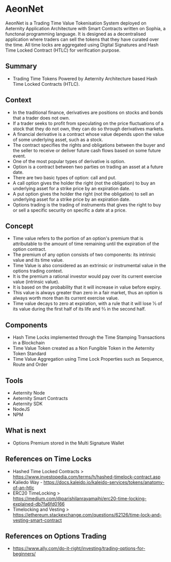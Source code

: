 # AeonNet
AeonNet is a Trading Time Value Tokenisation System deployed on Aeternity Application Architecture with Smart Contracts written on Sophia, a functonal programming language. It is designed as a decentralised application where traders can sell the tokens that they have curated over the time. All time locks are aggregated using Digital Signatures and Hash Time Locked Contract (HTLC) for verification purpose.  

## Summary
-  Trading Time Tokens Powered by Aeternity Architecture based Hash Time Locked Contracts (HTLC). 

## Context
- In the traditional finance, derivatives are positions on stocks and bonds that a trader does not own. 
- If a trader seeks to profit from speculating on the price fluctuations of a stock that they do not own, they can do so through derivatives markets.
- A financial derivative is a contract whose value depends upon the value of some underlying asset, such as a stock. 
- The contract specifies the rights and obligations between the buyer and the seller to receive or deliver future cash flows based on some future event.
- One of the most popular types of derivative is option. 
- Option is a contract between two parties on trading an asset at a future date. 
- There are two basic types of option: call and put. 
- A call option gives the holder the right (not the obligation) to buy an underlying asset for a strike price by an expiration date. 
- A put option gives the holder the right (not the obligation) to sell an underlying asset for a strike price by an expiration date.
- Options trading is the trading of instruments that gives the right to buy or sell a specific security on specific a date at a price.

## Concept
- Time value refers to the portion of an option's premium that is attributable to the amount of time remaining until the expiration of the option contract. 
- The premium of any option consists of two components: its intrinsic value and its time value.
- Time Value is also considered as an extrinsic or instrumental value in the options trading context. 
- It is the premium a rational investor would pay over its current exercise value (intrinsic value).
- It is based on the probability that it will increase in value before expiry. 
- This value is always greater than zero in a fair market, thus an option is always worth more than its current exercise value. 
- Time value decays to zero at expiration, with a rule that it will lose ​1⁄3 of its value during the first half of its life and ​2⁄3 in the second half.

## Components
- Hash Time Locks implemented through the Time Stamping Transactions in a Blockchain
- Time Value Token created as a Non Fungible Token in the Aeternity Token Standard
- Time Value Aggregation using Time Lock Properties such as Sequence, Route and Order

## Tools
- Aeternity Node
- Aeternity Smart Contracts
- Aeternity SDK
- NodeJS
- NPM

## What is next
- Options Premium stored in the Multi Signature Wallet

## References on Time Locks
- Hashed Time Locked Contracts > https://www.investopedia.com/terms/h/hashed-timelock-contract.asp
- Kaliedo Way - https://docs.kaleido.io/kaleido-services/tokens/anatomy-of-an-htlc
- ERC20 TimeLocking > https://medium.com/@parishilanrayamajhi/erc20-time-locking-explained-db7fa6fd0166
- Timelocking and Vesting > https://ethereum.stackexchange.com/questions/62126/time-lock-and-vesting-smart-contract

## References on Options Trading
- https://www.ally.com/do-it-right/investing/trading-options-for-beginners/
